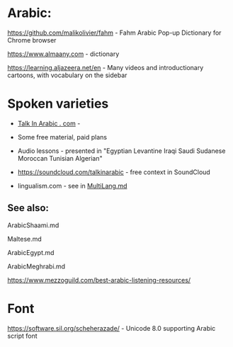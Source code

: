 
# Arabic:
https://github.com/malikolivier/fahm - Fahm Arabic Pop-up Dictionary for Chrome browser

https://www.almaany.com - dictionary

https://learning.aljazeera.net/en - Many videos and introductionary cartoons, with vocabulary on the sidebar


# Spoken varieties

 * [Talk In Arabic . com](https://www.talkinarabic.com) -
  * Some free material, paid plans
  * Audio lessons - presented in "Egyptian Levantine Iraqi Saudi Sudanese Moroccan Tunisian Algerian"
  * https://soundcloud.com/talkinarabic - free context in SoundCloud

  * lingualism.com - see in [MultiLang.md](MultiLang.md)


## See also:

ArabicShaami.md

Maltese.md

ArabicEgypt.md

ArabicMeghrabi.md


https://www.mezzoguild.com/best-arabic-listening-resources/

# Font

https://software.sil.org/scheherazade/ - Unicode 8.0 supporting Arabic script font



